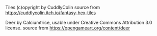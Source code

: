 Tiles (c)opyright by CuddlyColin
source from https://cuddlycolin.itch.io/fantasy-hex-tiles

Deer by Calciumtrice, usable under Creative Commons Attribution 3.0 license.
source from https://opengameart.org/content/deer
